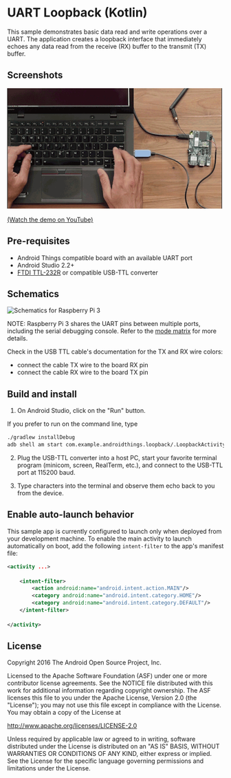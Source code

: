 # UART Loopback (Kotlin)

This sample demonstrates basic data read and write operations over a UART.
The application creates a loopback interface that immediately echoes
any data read from the receive (RX) buffer to the transmit (TX) buffer.

## Screenshots

![UART Loopback sample demo][demo-gif]

[(Watch the demo on YouTube)][demo-yt]

## Pre-requisites

- Android Things compatible board with an available UART port
- Android Studio 2.2+
- [FTDI TTL-232R](http://www.ftdichip.com/Products/Cables/USBTTLSerial.htm)
or compatible USB-TTL converter

## Schematics

![Schematics for Raspberry Pi 3](../rpi3_schematics.png)

NOTE: Raspberry Pi 3 shares the UART pins between multiple ports, including the serial debugging
console. Refer to the [mode matrix][pi3-modes] for more details.

Check in the USB TTL cable's documentation for the TX and RX wire colors:
- connect the cable TX wire to the board RX pin
- connect the cable RX wire to the board TX pin

## Build and install

1. On Android Studio, click on the "Run" button.

If you prefer to run on the command line, type

```bash
./gradlew installDebug
adb shell am start com.example.androidthings.loopback/.LoopbackActivity
```

2. Plug the USB-TTL converter into a host PC, start your favorite terminal
program (minicom, screen, RealTerm, etc.), and connect to the USB-TTL port
at 115200 baud.

3. Type characters into the terminal and observe them echo back to you from the device.

## Enable auto-launch behavior

This sample app is currently configured to launch only when deployed from your
development machine. To enable the main activity to launch automatically on boot,
add the following `intent-filter` to the app's manifest file:

```xml
<activity ...>

    <intent-filter>
        <action android:name="android.intent.action.MAIN"/>
        <category android:name="android.intent.category.HOME"/>
        <category android:name="android.intent.category.DEFAULT"/>
    </intent-filter>

</activity>
```

## License

Copyright 2016 The Android Open Source Project, Inc.

Licensed to the Apache Software Foundation (ASF) under one or more contributor
license agreements.  See the NOTICE file distributed with this work for
additional information regarding copyright ownership.  The ASF licenses this
file to you under the Apache License, Version 2.0 (the "License"); you may not
use this file except in compliance with the License.  You may obtain a copy of
the License at

  http://www.apache.org/licenses/LICENSE-2.0

Unless required by applicable law or agreed to in writing, software
distributed under the License is distributed on an "AS IS" BASIS, WITHOUT
WARRANTIES OR CONDITIONS OF ANY KIND, either express or implied.  See the
License for the specific language governing permissions and limitations under
the License.

[pi3-modes]: https://developer.android.com/things/hardware/raspberrypi-mode-matrix.html
[demo-yt]: https://www.youtube.com/watch?v=OBprmZ00T3E&index=12&list=PLWz5rJ2EKKc-GjpNkFe9q3DhE2voJscDT
[demo-gif]: ../demo1.gif
